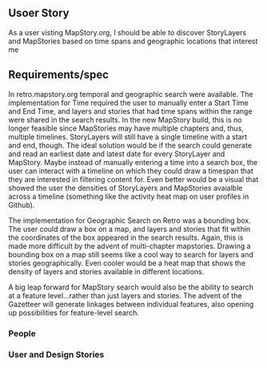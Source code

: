 ## Usoer Story

As a user visting MapStory.org, I should be able to discover StoryLayers and MapStories based on time spans and geographic locations that interest me

## Requirements/spec

In retro.mapstory.org temporal and geographic search were available. The implementation for Time required the user to manually enter a Start Time and End Time, and layers and stories that had time spans within the range were shared in the search results. In the new MapStory build, this is no longer feasible since MapStories may have multiple chapters and, thus, multiple timelines. StoryLayers will still have a single timeline with a start and end, though. The ideal solution would be if the search could generate and read an earliest date and latest date for every StoryLayer and MapStory. Maybe instead of manually entering a time into a search box, the user can interact with a timeline on which they could draw a timespan that they are interested in filtering content for. Even better would be a visual that showed the user the densities of StoryLayers and MapStories avaialble across a timeline (something like the activity heat map on user profiles in Github).

The implementation for Geographic Search on Retro was a bounding box. The user could draw a box on a map, and layers and stories that fit within the coordinates of the box appeared in the search results. Again, this is made more difficult by the advent of multi-chapter mapstories. Drawing a bounding box on a map still seems like a cool way to search for layers and stories geographically. Even cooler would be a heat map that shows the density of layers and stories available in different locations.

A big leap forward for MapStory search would also be the ability to search at a feature level...rather than just layers and stories. The advent of the Gazetteer will generate linkages between individual features, also opening up possibilities for feature-level search.

### People

### User and Design Stories


